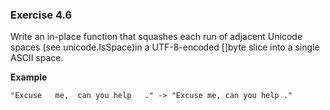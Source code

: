 ### Exercise 4.6

Write an in-place function that squashes each run of adjacent Unicode spaces (see unicode.IsSpace)in a UTF-8-encoded []byte slice into a single ASCII space.

**Example**

`"Excuse   me,  can you help   ." -> "Excuse me, can you help ."`